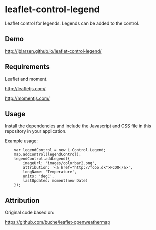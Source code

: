 # leaflet-control-legend
Leaflet control for legends. Legends can be added to the control.

## Demo
http://jblarsen.github.io/leaflet-control-legend/

## Requirements
Leaflet and moment.

http://leafletjs.com/

http://momentjs.com/

## Usage
Install the dependencies and include the Javascript and CSS
file in this repository in your application.

Example usage:

        var legendControl = new L.Control.Legend;
        map.addControl(legendControl);
        legendControl.addLegend({
            imageUrl: 'images/colorbar2.png',
            attribution: '<a href="http://fcoo.dk">FCOO</a>',
            longName: 'Temperature',
            units: 'degC',
            lastUpdated: moment(new Date)
        });

## Attribution
Original code based on:

https://github.com/buche/leaflet-openweathermap

